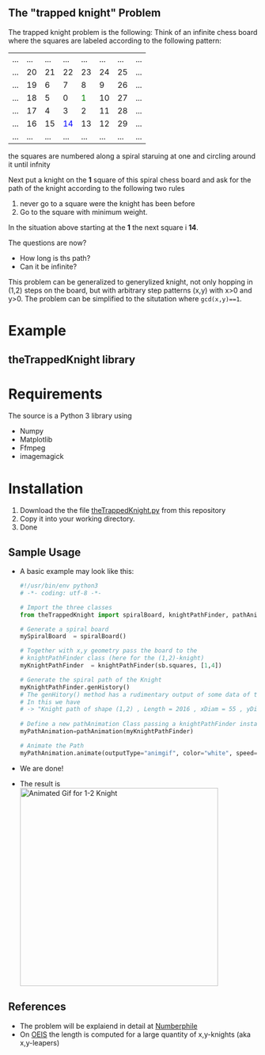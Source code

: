 

## The "trapped knight" Problem

The trapped knight problem is the following:
  Think of an infinite chess board where the squares are labeled according to the following pattern:
  <table>
    <tr><td>...</td><td>...</td><td>...</td><td>...</td><td>...</td><td>...</td><td>...</td><td>...</td></tr>
    <tr><td>...</td><td>20</td><td>21</td><td>22</td><td>23</td><td>24</td><td>25</td><td>...</td></tr>
    <tr><td>...</td><td>19</td><td>6</td><td>7</td><td>8</td><td>9</td><td>26</td><td>...</td></tr>
    <tr><td>...</td><td>18</td><td>5</td><td>0</td><td style="color:green">1</td><td>10</td><td>27</td><td>...</td></tr>
    <tr><td>...</td><td>17</td><td>4</td><td>3</td><td>2</td><td>11</td><td>28</td><td>...</td></tr>
    <tr><td>...</td><td>16</td><td>15</td><td style="color:blue">14</td><td>13</td><td>12</td><td>29</td><td>...</td></tr>
    <tr><td>...</td><td>...</td><td>...</td><td>...</td><td>...</td><td>...</td><td>...</td><td>...</td></tr>
  </table>
  the squares are numbered along a spiral staruing at one and circling around it until infnity

  Next put a knight on the **1** square of this spiral chess board and ask for the path of the knight according to the following two rules
  1. never go to a square were the knight has been before
  2. Go to the square with minimum weight. 

  In the situation above starting at the **1** the next square i **14**. 

  The questions are now? 
  * How long is ths path? 
  * Can it be infinite? 

This problem can be generalized to generylized knight, not only hopping in (1,2) steps on the board, but with arbitrary step patterns (x,y) with x>0 and y>0. The problem can be simplified to the situtation where `gcd(x,y)==1`.

# Example 

## theTrappedKnight library

# Requirements
  The source is a Python 3 library using 
  * Numpy
  * Matplotlib
  * Ffmpeg
  * imagemagick 
# Installation

1. Download the the file [theTrappedKnight.py](./theTrappedKnight.py) from this repository
2. Copy it into your working directory. 
3. Done

## Sample Usage 

* A basic example may look like this:

  ```Python
  #!/usr/bin/env python3
  # -*- coding: utf-8 -*-

  # Import the three classes
  from theTrappedKnight import spiralBoard, knightPathFinder, pathAnimation 
  
  # Generate a spiral board
  mySpiralBoard  = spiralBoard()
  
  # Together with x,y geometry pass the board to the 
  # knightPathFinder class (here for the (1,2)-knight)
  myKnightPathFinder  = knightPathFinder(sb.squares, [1,4])
  
  # Generate the spiral path of the Knight
  myKnightPathFinder.genHistory()
  # The genHitory() method has a rudimentary output of some data of the path.
  # In this we have
  # -> "Knight path of shape (1,2) , Length = 2016 , xDiam = 55 , yDiam = 56 , Density = 0.65455"
   
  # Define a new pathAnimation Class passing a knightPathFinder instance to it
  myPathAnimation=pathAnimation(myKnightPathFinder)
  
  # Animate the Path
  myPathAnimation.animate(outputType="animgif", color="white", speed=100, outDir="out", type="scatter")
  ```
* We are done! 
* The result is <img src="./samples/knightPath-1-2.anim.gif" alt="Animated Gif for 1-2 Knight" width="400" height="400">

## References
  * The problem will be explaiend in detail at [Numberphile](https://www.youtube.com/watch?v=RGQe8waGJ4w)
  * On [OEIS](https://oeis.org/A323472) the length is computed for a large quantity of x,y-knights (aka x,y-leapers) 

